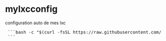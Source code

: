 # mylxcconfig
configuration auto de mes lxc

<pre> ```bash -c "$(curl -fsSL https://raw.githubusercontent.com/Basster04/mylxcconfig/main/custom-all-templates.sh)"
 ``` </pre>
